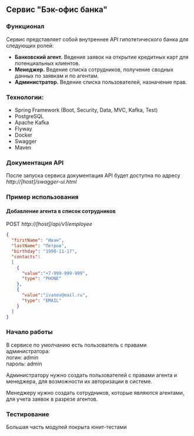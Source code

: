 

## Сервис "Бэк-офис банка"

### Функционал 

Сервис представляет собой внутреннее API гипотетического банка для следующих ролей:
- **Банковский агент.** Ведение заявок на открытие кредитных карт для потенциальных клиентов.
- **Менеджер.** Ведение списка сотрудников, получение сводных данных по заявкам и по агентам.
- **Администратор.** Ведение списка пользователей, назначение прав.

### Технологии:
- Spring Framework (Boot, Security, Data, MVC, Kafka, Test)
- PostgreSQL
- Apache Kafka
- Flyway
- Docker
- Swagger
- Maven 

### Документация API
После запуска сервиса документация API будет доступна по адресу *http://[host]/swagger-ui.html*

### Пример использования
#### Добавление агента в список сотрудников

POST *http://[host]/api/v1/employee*
```json
{
  "firstName": "Иван",
  "lastName": "Петров",
  "birthday": "1990-11-17",
  "contacts":
  [
    {
      "value":"+7-999-999-999",
      "type": "PHONE"
    },
    {
      "value":"ivanov@mail.ru",
      "type": "EMAIL"
    }
  ]
}
```

### Начало работы
В сервисе по умолчанию есть пользователь с правами администратора:  
логин: admin  
пароль: admin 

Администратору нужно создать пользователей с правами агента и менеджера, для возможности их авторизации в системе. 

Менеджеру нужно создать сотрудников, которые являются агентами, для учета заявок в разрезе агентов.

### Тестирование
Большая часть модулей покрыта юнит-тестами
